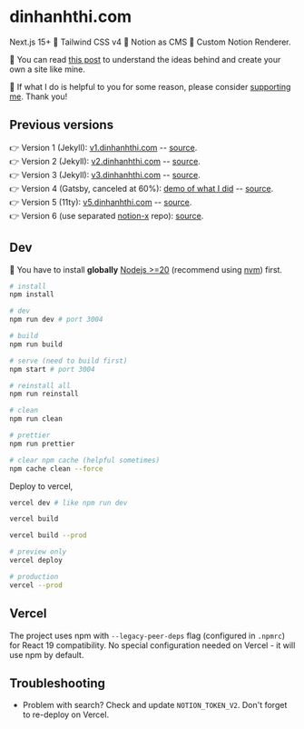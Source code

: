 # dinhanhthi.com

Next.js 15+ 🤝 Tailwind CSS v4 🤝 Notion as CMS 🤝 Custom Notion Renderer.

🎉 You can read [this post](https://dinhanhthi.com/note/how-i-create-this-site/) to understand the ideas behind and create your own a site like mine.

🧡 If what I do is helpful to you for some reason, please consider [supporting me](https://dinhanhthi.com/support-me/). Thank you!

## Previous versions

👉 Version 1 (Jekyll): [v1.dinhanhthi.com](https://v1.dinhanhthi.com) -- [source](https://github.com/dinhanhthi/dinhanhthi.com-v1).<br />
👉 Version 2 (Jekyll): [v2.dinhanhthi.com](https://v2.dinhanhthi.com) -- [source](https://github.com/dinhanhthi/dinhanhthi.com-v2).<br />
👉 Version 3 (Jekyll): [v3.dinhanhthi.com](https://v3.dinhanhthi.com) -- [source](https://github.com/dinhanhthi/dinhanhthi.com-v3).<br />
👉 Version 4 (Gatsby, canceled at 60%): [demo of what I did](https://v4.dinhanhthi.com) -- [source](https://github.com/dinhanhthi/dinhanhthi.com-v4-gatsby).<br />
👉 Version 5 (11ty): [v5.dinhanhthi.com](https://v5.dinhanhthi.com) -- [source](https://github.com/dinhanhthi/dinhanhthi.com-v5).<br />
👉 Version 6 (use separated [notion-x](https://github.com/dinhanhthi/notion-x) repo): [source](https://github.com/dinhanhthi/dinhanhthi.com/tree/v6).

## Dev

🚨 You have to install **globally** [Nodejs >=20](https://nodejs.org/en) (recommend using [nvm](https://github.com/nvm-sh/nvm)) first.

```bash
# install
npm install

# dev
npm run dev # port 3004

# build
npm run build

# serve (need to build first)
npm start # port 3004

# reinstall all
npm run reinstall

# clean
npm run clean

# prettier
npm run prettier

# clear npm cache (helpful sometimes)
npm cache clean --force
```

Deploy to vercel,

```bash
vercel dev # like npm run dev

vercel build

vercel build --prod

# preview only
vercel deploy

# production
vercel --prod
```

## Vercel

The project uses npm with `--legacy-peer-deps` flag (configured in `.npmrc`) for React 19 compatibility. No special configuration needed on Vercel - it will use npm by default.

## Troubleshooting

- Problem with search? Check and update `NOTION_TOKEN_V2`. Don't forget to re-deploy on Vercel.
